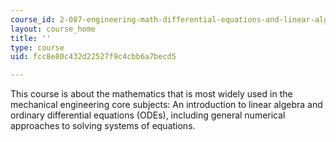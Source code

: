 ```yaml
---
course_id: 2-087-engineering-math-differential-equations-and-linear-algebra-fall-2014
layout: course_home
title: ''
type: course
uid: fcc8e80c432d22527f9c4cbb6a7becd5

---
```

This course is about the mathematics that is most widely used in the mechanical engineering core subjects: An introduction to linear algebra and ordinary differential equations (ODEs), including general numerical approaches to solving systems of equations.
